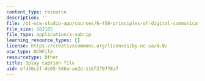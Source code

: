 ```yaml
---
content_type: resource
description: ''
file: /ol-ocw-studio-app/courses/6-450-principles-of-digital-communications-i-fall-2006/ef436c2fdc05566aae2d116f279778a7_7qq1JYj2kM.vtt
file_size: 102185
file_type: application/x-subrip
learning_resource_types: []
license: https://creativecommons.org/licenses/by-nc-sa/4.0/
ocw_type: OCWFile
resourcetype: Other
title: 3play caption file
uid: ef436c2f-dc05-566a-ae2d-116f279778a7
---
```

